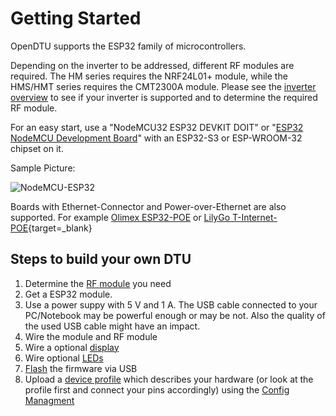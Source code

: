 # Getting Started

OpenDTU supports the ESP32 family of microcontrollers.

Depending on the inverter to be addressed, different RF modules are required. The HM series requires the NRF24L01+ module, while the HMS/HMT series requires the CMT2300A module.
Please see the [inverter overview](inverter_overview.md) to see if your inverter is supported and to determine the required RF module.

For an easy start, use a "NodeMCU32 ESP32 DEVKIT DOIT" or "[ESP32 NodeMCU Development Board](esp32nodemcu_38pin.md)" with an ESP32-S3 or ESP-WROOM-32 chipset on it.

Sample Picture:

![NodeMCU-ESP32](../assets/images/nodemcu-esp32.png)

Boards with Ethernet-Connector and Power-over-Ethernet are also supported. For example [Olimex ESP32-POE](olimexpoeiso.md) or [LilyGo T-Internet-POE](https://www.lilygo.cc/products/t-internet-poe){target=_blank}

## Steps to build your own DTU

1. Determine the [RF module](inverter_overview.md) you need
2. Get a ESP32 module.
3. Use a power suppy with 5 V and 1 A. The USB cable connected to your PC/Notebook may be powerful enough or may be not. Also the quality of the used USB cable might have an impact.
4. Wire the module and RF module
5. Wire a optional [display](display.md)
6. Wire optional [LEDs](led.md)
7. [Flash](../firmware/flash_esp.md) the firmware via USB
8. Upload a [device profile](../firmware/device_profiles.md) which describes your hardware (or look at the profile first and connect your pins accordingly) using the [Config Managment](../firmware/configuration/config_settings.md)
